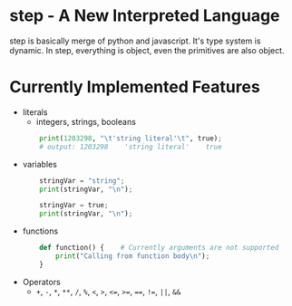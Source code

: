 # step - A New Interpreted Language

step is basically merge of python and javascript. It's type system is dynamic.
In step, everything is object, even the primitives are also object.

# Currently Implemented Features

* literals
    - integers, strings, booleans
    ```python
        print(1203298, "\t'string literal'\t", true);
        # output: 1203298    'string literal'    true
    ```
* variables
    ```python
        stringVar = "string";
        print(stringVar, "\n");

        stringVar = true;
        print(stringVar, "\n");
    ```
* functions
    ```python
        def function() {    # Currently arguments are not supported
            print("Calling from function body\n");
        }
    ```
* Operators
    - `+`, `-`, `*`, `**`, `/`, `%`, `<`, `>`, `<=`, `>=`, `==`, `!=`, `||`, `&&`
